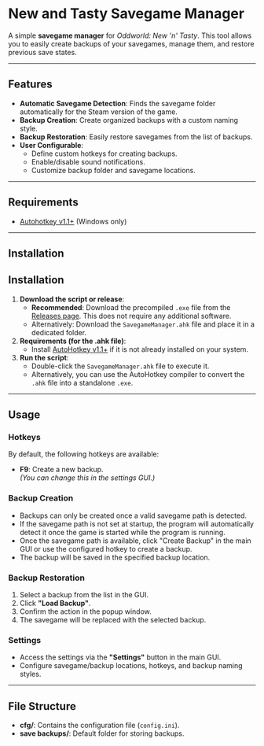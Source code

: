 # New and Tasty Savegame Manager  

A simple **savegame manager** for *Oddworld: New 'n' Tasty*. This tool allows you to easily create backups of your savegames, manage them, and restore previous save states.  

---

## Features  
- **Automatic Savegame Detection**: Finds the savegame folder automatically for the Steam version of the game.  
- **Backup Creation**: Create organized backups with a custom naming style.  
- **Backup Restoration**: Easily restore savegames from the list of backups.  
- **User Configurable**:  
  - Define custom hotkeys for creating backups.  
  - Enable/disable sound notifications.  
  - Customize backup folder and savegame locations.  

---

## Requirements  
- [Autohotkey v1.1+](https://www.autohotkey.com/download/) (Windows only)  

---

## Installation  

## Installation  

1. **Download the script or release**:  
   - **Recommended**: Download the precompiled `.exe` file from the [Releases page](#). This does not require any additional software.  
   - Alternatively: Download the `SavegameManager.ahk` file and place it in a dedicated folder.  
2. **Requirements (for the .ahk file)**:  
   - Install [AutoHotkey v1.1+](https://www.autohotkey.com/download/) if it is not already installed on your system.  
3. **Run the script**:  
   - Double-click the `SavegameManager.ahk` file to execute it.  
   - Alternatively, you can use the AutoHotkey compiler to convert the `.ahk` file into a standalone `.exe`.  

---

## Usage  

### Hotkeys  
By default, the following hotkeys are available:  
- **F9**: Create a new backup.  
  *(You can change this in the settings GUI.)*  

### Backup Creation  
- Backups can only be created once a valid savegame path is detected.
- If the savegame path is not set at startup, the program will automatically detect it once the game is started while the program is running.
- Once the savegame path is available, click "Create Backup" in the main GUI or use the configured hotkey to create a backup.
- The backup will be saved in the specified backup location.

### Backup Restoration  
1. Select a backup from the list in the GUI.  
2. Click **"Load Backup"**.  
3. Confirm the action in the popup window.  
4. The savegame will be replaced with the selected backup.  

### Settings  
- Access the settings via the **"Settings"** button in the main GUI.  
- Configure savegame/backup locations, hotkeys, and backup naming styles.  

---

## File Structure  
- **cfg/**: Contains the configuration file (`config.ini`).  
- **save backups/**: Default folder for storing backups.  

